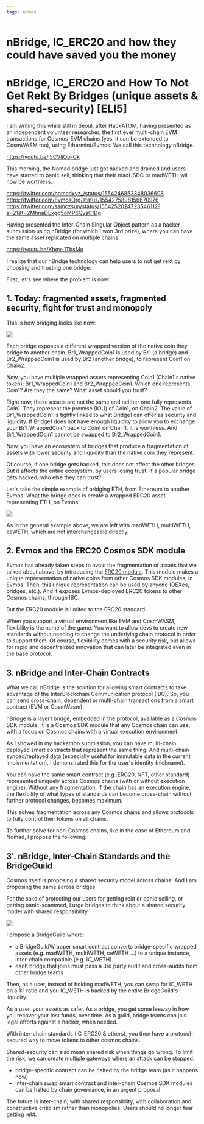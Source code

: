 ```yaml
---
tags: evmos
---
```


# nBridge, IC_ERC20 and how they could have saved you the money

# nBridge, IC_ERC20 and How To Not Get Rekt By Bridges (unique assets & shared-security) [ELI5]


I am writing this while still in Seoul, after HackATOM, having presented as an independent volunteer researcher, the first ever multi-chain EVM transactions for Cosmos-EVM chains (yes, it can be extended to CosmWASM too), using Ethermint/Evmos. We call this technology nBridge.

https://youtu.be/j5CVliOb-Ck

This morning, the Nomad bridge just got hacked and drained and users have started to panic sell, thinking that their madUSDC or madWETH will now be worthless.

https://twitter.com/nomadxyz_/status/1554246853348036608
https://twitter.com/EvmosOrg/status/1554275898156670976
https://twitter.com/samczsun/status/1554252024723546112?s=21&t=2MhnaDExgg5oMP6Qys01Dg

Having presented the Inter-Chain Singular Object pattern as a hacker submission using nBridge (for which I won 3rd prize), where you can have the same asset replicated on multiple chains:

https://youtu.be/Khqv-1TbsMo

I realize that our nBridge technology can help users to not get rekt by choosing and trusting one bridge.

First, let's see where the problem is now:

## 1. Today: fragmented assets, fragmented security, fight for trust and monopoly

This is how bridging looks like now:

![](https://i.imgur.com/N8i3AZP.png)

Each bridge exposes a different wrapped version of the native coin they bridge to another chain. Br1_WrappedCoin1 is used by Br1 (a bridge) and Br2_WrappedCoin1 is used by Br2 (another bridge), to represent Coin1 on Chain2.
 
Now, you have multiple wrapped assets representing Coin1 (Chain1's native token): Br1_WrappedCoin1 and Br2_WrappedCoin1. Which one represents Coin1? Are they the same? What asset should you trust?

Right now, these assets are not the same and neither one fully represents Coin1. They represent the promise (IOU) of Coin1, on Chain2. The value of Br1_WrappedCoin1 is tightly linked to what Bridge1 can offer as security and liquidity. If Bridge1 does not have enough liquidity to allow you to exchange your Br1_WrappedCoin1 back to Coin1 on Chain1, it is worthless. And Br1_WrappedCoin1 cannot be swapped to Br2_WrappedCoin1.

Now, you have an ecosystem of bridges that produce a fragmentation of assets with lower security and liquidity than the native coin they represent.

Of course, if one bridge gets hacked, this does not affect the other bridges. But it affects the entire ecosystem, by users losing trust. If a popular bridge gets hacked, who else they can trust?


Let's take the simple example of bridging ETH, from Ethereum to another Evmos. What the bridge does is create a wrapped ERC20 asset representing ETH, on Evmos.

![](https://i.imgur.com/H1ST0c1.png)

As in the general example above, we are left with madWETH, multiWETH, ceWETH, which are not interchangeable directly.

## 2. Evmos and the ERC20 Cosmos SDK module

Evmos has already taken steps to avoid the fragmentation of assets that we talked about above, by introducing the [ERC20 module](https://docs.evmos.org/modules/erc20/). This module makes a unique representation of native coins from other Cosmos SDK modules, in Evmos. Then, this unique representation can be used by anyone (DEXes, bridges, etc.). And it exposes Evmos-deployed ERC20 tokens to other Cosmos chains, through IBC.

But the ERC20 module is limited to the ERC20 standard.

When you support a virtual environment like EVM and CosmWASM, flexibility is the name of the game. You want to allow devs to create new standards without needing to change the underlying chain protocol in order to support them. Of course, flexibility comes with a security risk, but allows for rapid and decentralized innovation that can later be integrated even in the base protocol. 


## 3. nBridge and Inter-Chain Contracts

What we call nBridge is the solution for allowing smart contracts to take advantage of the InterBlockchain Communication protocol (IBC). So, you can send cross-chain, dependent or multi-chain transactions from a smart contract (EVM or CosmWasm).

nBridge is a layer1 bridge, embedded in the protocol, available as a Cosmos SDK module. It is a Cosmos SDK module that any Cosmos chain can use, with a focus on Cosmos chains with a virtual execution environment.

As I showed in my hackathon submission, you can have multi-chain deployed smart contracts that represent the same thing. And multi-chain synced/replayed data (especially useful for immutable data in the current implementation). I demonstrated this for the user's identity (nickname). 

You can have the same smart contract (e.g. ERC20, NFT, other standard) represented uniquely across Cosmos chains (with or without execution engine). Without any fragmentation. If the chain has an execution engine, the flexibility of what types of standards can become cross-chain without further protocol changes, becomes maximum.

This solves fragmentation across any Cosmos chains and allows protocols to fully control their tokens on all chains.

To further solve for non-Cosmos chains, like in the case of Ethereum and Nomad, I propose the following:


## 3'. nBridge, Inter-Chain Standards and the BridgeGuild

Cosmos itself is proposing a shared security model across chains. And I am proposing the same across bridges.

For the sake of protecting our users for getting rekt or panic selling, or getting panic-scammed, I urge bridges to think about a shared security model with shared responsibility.

![](https://i.imgur.com/qC8Lvhe.png)

I propose a BridgeGuild where:
- a BridgeGuildWrapper smart contract converts bridge-specific wrapped assets (e.g. madWETH, multiWETH, ceWETH ...) to a unique instance, inter-chain compatible (e.g. IC_WETH).
- each bridge that joins must pass a 3rd party audit and cross-audits from other bridge teams

Then, as a user, instead of holding madWETH, you can swap for IC_WETH on a 1:1 ratio and you IC_WETH is backed by the entire BridgeGuild's liquidity.

As a user, your assets as safer.
As a bridge, you get some leeway in how you recover your lost funds, over time.
As a guild, bridge teams can join legal efforts against a hacker, when needed.

With inter-chain standards (IC_ERC20 & others), you then have a protocol-secured way to move tokens to other cosmos chains.

Shared-security can also mean shared risk when things go wrong. To limit the risk, we can create multiple gateways where an attack can be stopped:
- bridge-specific contract can be halted by the bridge team (as it happens now)
- inter-chain swap smart contract and inter-chain Cosmos SDK modules can be halted by chain governance, in an urgent proposal



The future is inter-chain, with shared responsiblity, with collaboration and constructive criticism rather than monopolies. Users should no longer fear getting rekt.
